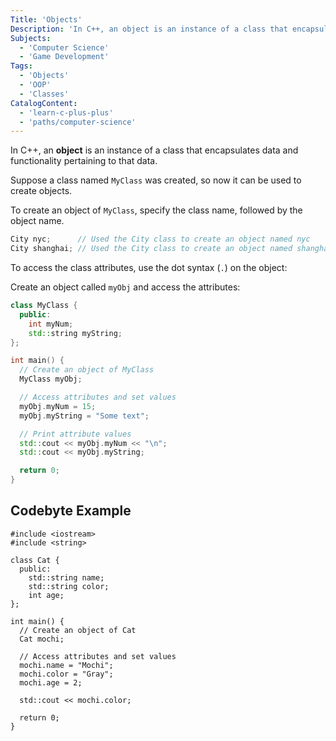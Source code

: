 ```yaml
---
Title: 'Objects'
Description: 'In C++, an object is an instance of a class that encapsulates data and functionality pertaining to that data.'
Subjects:
  - 'Computer Science'
  - 'Game Development'
Tags:
  - 'Objects'
  - 'OOP'
  - 'Classes'
CatalogContent:
  - 'learn-c-plus-plus'
  - 'paths/computer-science'
---
```


In C++, an **object** is an instance of a class that encapsulates data and functionality pertaining to that data.

Suppose a class named `MyClass` was created, so now it can be used to create objects.

To create an object of `MyClass`, specify the class name, followed by the object name.

```cpp
City nyc;      // Used the City class to create an object named nyc
City shanghai; // Used the City class to create an object named shanghai
```

To access the class attributes, use the dot syntax (`.`) on the object:

Create an object called `myObj` and access the attributes:

```cpp
class MyClass {
  public:
    int myNum;
    std::string myString;
};

int main() {
  // Create an object of MyClass
  MyClass myObj;

  // Access attributes and set values
  myObj.myNum = 15;
  myObj.myString = "Some text";

  // Print attribute values
  std::cout << myObj.myNum << "\n";
  std::cout << myObj.myString;

  return 0;
}
```

## Codebyte Example

```codebyte/cpp
#include <iostream>
#include <string>

class Cat {
  public:
    std::string name;
    std::string color;
    int age;
};

int main() {
  // Create an object of Cat
  Cat mochi;

  // Access attributes and set values
  mochi.name = "Mochi";
  mochi.color = "Gray";
  mochi.age = 2;

  std::cout << mochi.color;

  return 0;
}
```
